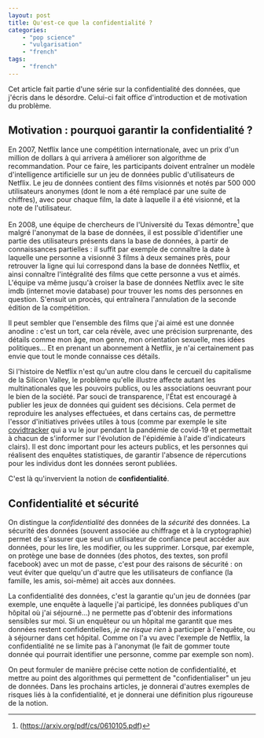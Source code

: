 ```yaml
---
layout: post
title: Qu'est-ce que la confidentialité ?
categories:
    - "pop science"
    - "vulgarisation"
    - "french"
tags: 
    - "french"
---
```


Cet article fait partie d'une série sur la confidentialité des données, que j'écris dans le désordre. Celui-ci fait office d'introduction et de motivation du problème.

<!--more-->

## Motivation : pourquoi garantir la confidentialité ?
En 2007, Netflix lance une compétition internationale, avec un prix d'un million de dollars à qui arrivera à améliorer son algorithme de recommandation. Pour ce faire, les participants doivent entraîner un modèle d'intelligence artificielle sur un jeu de données public d'utilisateurs de Netflix. Le jeu de données contient des films visionnés et notés par 500 000 utilisateurs anonymes (dont le nom a été remplacé par une suite de chiffres), avec pour chaque film, la date à laquelle il a été visionné, et la note de l'utilisateur. 

En 2008, une équipe de chercheurs de l'Université du Texas démontre[^1] que malgré l'anonymat de la base de données, il est possible d'identifier une partie des utilisateurs présents dans la base de données, à partir de connaissances partielles : il suffit par exemple de connaître la date à laquelle une personne a visionné 3 films à deux semaines près, pour retrouver la ligne qui lui correspond dans la base de données Netflix, et ainsi connaître l'intégralité des films que cette personne a vus et aimés. L'équipe va même jusqu'à croiser la base de données Netflix avec le site imdb (internet movie database) pour trouver les noms des personnes en question. S'ensuit un procès, qui entraînera l'annulation de la seconde édition de la compétition.

Il peut sembler que l'ensemble des films que j'ai aimé est une donnée anodine : c'est un tort, car cela révèle, avec une précision surprenante, des détails comme mon âge, mon genre, mon orientation sexuelle, mes idées politiques... Et en prenant un abonnement à Netflix, je n'ai certainement pas envie que tout le monde connaisse ces détails.

Si l'histoire de Netflix n'est qu'un autre clou dans le cercueil du capitalisme de la Silicon Valley, le problème qu'elle illustre affecte autant les multinationales que les pouvoirs publics, ou les associations oeuvrant pour le bien de la société. Par souci de transparence, l'État est encouragé à publier les jeux de données qui guident ses décisions. Cela permet de reproduire les analyses effectuées, et dans certains cas, de permettre l'essor d'initiatives privées utiles à tous (comme par exemple le site [covidtracker](https://covidtracker.fr/) qui a vu le jour pendant la pandémie de covid-19 et permettait à chacun de s'informer sur l'évolution de l'épidémie à l'aide d'indicateurs clairs). Il est donc important pour les acteurs publics, et les personnes qui réalisent des enquêtes statistiques, de garantir l'absence de répercutions pour les individus dont les données seront publiées.

C'est là qu'invervient la notion de **confidentialité**.

## Confidentialité et sécurité
On distingue la *confidentialité* des données de la *sécurité* des données. La sécurité des données (souvent associée au chiffrage et à la cryptographie) permet de s'assurer que seul un utilisateur de confiance peut accéder aux données, pour les lire, les modifier, ou les supprimer. Lorsque, par exemple, on protège une base de données (des photos, des textes, son profil facebook) avec un mot de passe, c'est pour des raisons de sécurité : on veut éviter que quelqu'un d'autre que les utilisateurs de confiance (la famille, les amis, soi-même) ait accès aux données.

La confidentialité des données, c'est la garantie qu'un jeu de données (par exemple, une enquête à laquelle j'ai participé, les données publiques d'un hôpital où j'ai séjourné...) ne permette pas d'obtenir des informations sensibles sur moi. Si un enquêteur ou un hôpital me garantit que mes données restent confidentielles, *je ne risque rien* à participer à l'enquête, ou à séjourner dans cet hôpital. Comme on l'a vu avec l'exemple de Netflix, la confidentialité ne se limite pas à l'anonymat (le fait de gommer toute donnée qui pourrait identifier une personne, comme par exemple son nom).

On peut formuler de manière précise cette notion de confidentialité, et mettre au point des algorithmes qui permettent de "confidentialiser" un jeu de données. Dans les prochains articles, je donnerai d'autres exemples de risques liés à la confidentialité, et je donnerai une définition plus rigoureuse de la notion.

[^1]: (https://arxiv.org/pdf/cs/0610105.pdf)
